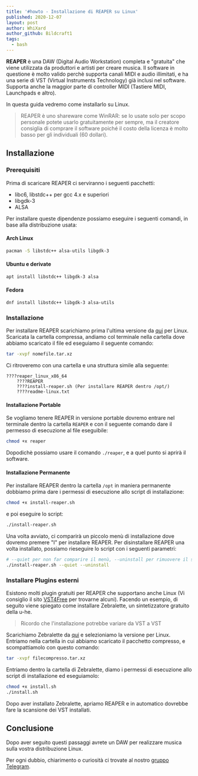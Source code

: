 ```yaml
---
title: '#howto - Installazione di REAPER su Linux'
published: 2020-12-07
layout: post
author: WhiXard
author_github: Bildcraft1
tags:
  - bash
---
```

**REAPER** è una DAW (Digital Audio Workstation) completa e "gratuita" che viene utilizzata da produttori e artisti per creare musica. Il software in questione è molto valido perchè supporta canali MIDI e audio illimitati, e ha una serie di VST (Virtual Instruments Technology) già inclusi nel software. Supporta anche la maggior parte di controller MIDI (Tastiere MIDI, Launchpads e altro).

In questa guida vedremo come installarlo su Linux.

> REAPER è uno shareware come WinRAR: se lo usate solo per scopo personale potete usarlo gratuitamente per sempre, ma il creatore consiglia di comprare il software poiché il costo della licenza è molto basso per gli individuali (60 dollari).

## Installazione

### Prerequisiti

Prima di scaricare REAPER ci serviranno i seguenti pacchetti:

* libc6, libstdc++ per gcc 4.x e superiori
* libgdk-3
* ALSA

Per installare queste dipendenze possiamo eseguire i seguenti comandi, in base alla distribuzione usata:

#### Arch Linux

```bash
pacman -S libstdc++ alsa-utils libgdk-3
```

#### Ubuntu e derivate

```bash
apt install libstdc++ libgdk-3 alsa
```

#### Fedora

```bash
dnf install libstdc++ libgdk-3 alsa-utils
```

### Installazione

Per installare REAPER scarichiamo prima l'ultima versione da [qui](https://www.reaper.fm/) per Linux. Scaricata la cartella compressa, andiamo col terminale nella cartella dove abbiamo scaricato il file ed eseguiamo il seguente comando:

```bash
tar -xvpf nomefile.tar.xz
```

Ci ritroveremo con una cartella e una struttura simile alla seguente:

```
????reaper_linux_x86_64
    ????REAPER
    ????install-reaper.sh (Per installare REAPER dentro /opt/)
    ????readme-linux.txt
```

#### Installazione Portable

Se vogliamo tenere REAPER in versione portable dovremo entrare nel terminale dentro la cartella `REAPER` e con il seguente comando dare il permesso di esecuzione al file eseguibile:

```bash
chmod +x reaper
```

Dopodichè possiamo usare il comando `./reaper`, e a quel punto si aprirà il software.

#### Installazione Permanente

Per installare REAPER dentro la cartella `/opt` in maniera permanente dobbiamo prima dare i permessi di esecuzione allo script di installazione:
```bash
chmod +x install-reaper.sh
```
e poi eseguire lo script:
```bash
./install-reaper.sh
```
Una volta avviato, ci comparirà un piccolo menù di installazione dove dovremo premere "I" per installare REAPER. Per disinstallare REAPER una volta installato, possiamo rieseguire lo script con i seguenti parametri:

```bash
# --quiet per non far comparire il menù, --uninstall per rimuovere il software
./install-reaper.sh --quiet --uninstall
```

### Installare Plugins esterni

Esistono molti plugin gratuiti per REAPER che supportano anche Linux (Vi consiglio il sito [VST4Free](http://vst4free.com) per trovarne alcuni). Facendo un esempio, di seguito viene spiegato come installare Zebralette, un sintetizzatore gratuito della u-he.

> Ricordo che l'installazione potrebbe variare da VST a VST

Scarichiamo Zebralette da [qui](https://u-he.com/products/zebralette/) e selezioniamo la versione per Linux. Entriamo nella cartella in cui abbiamo scaricato il pacchetto compresso, e scompattiamolo con questo comando:

```bash
tar -xvpf filecompresso.tar.xz
```

Entriamo dentro la cartella di Zebralette, diamo i permessi di esecuzione allo script di installazione ed eseguiamolo:

```bash
chmod +x install.sh
./install.sh
```

Dopo aver installato Zebralette, apriamo REAPER e in automatico dovrebbe fare la scansione dei VST installati.

## Conclusione

Dopo aver seguito questi passaggi avrete un DAW per realizzare musica sulla vostra distribuzione Linux. 

Per ogni dubbio, chiarimento o curiosità ci trovate al nostro <a href="https://t.me/linuxpeople">gruppo Telegram</a>.